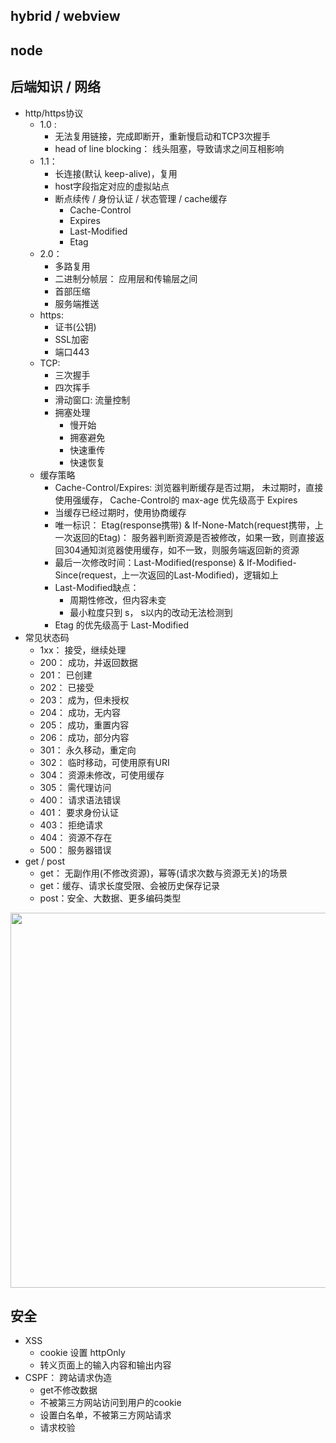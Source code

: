 ## hybrid / webview

## node

## 后端知识 / 网络 

- http/https协议
  - 1.0 : 
    - 无法复用链接，完成即断开，重新慢启动和TCP3次握手
    - head of line blocking： 线头阻塞，导致请求之间互相影响
  - 1.1：
    - 长连接(默认 keep-alive)，复用
    - host字段指定对应的虚拟站点
    - 断点续传 / 身份认证 / 状态管理 / cache缓存
      - Cache-Control
      - Expires
      - Last-Modified
      - Etag
  - 2.0：
    - 多路复用
    - 二进制分帧层： 应用层和传输层之间
    - 首部压缩
    - 服务端推送
  - https: 
    - 证书(公钥)
    - SSL加密
    - 端口443
  - TCP:
    - 三次握手
    - 四次挥手
    - 滑动窗口: 流量控制
    - 拥塞处理
      - 慢开始
      - 拥塞避免
      - 快速重传
      - 快速恢复 
  - 缓存策略
    - Cache-Control/Expires: 浏览器判断缓存是否过期， 未过期时，直接使用强缓存， Cache-Control的 max-age 优先级高于 Expires
    - 当缓存已经过期时，使用协商缓存
    - 唯一标识： Etag(response携带) & If-None-Match(request携带，上一次返回的Etag)： 服务器判断资源是否被修改，如果一致，则直接返回304通知浏览器使用缓存，如不一致，则服务端返回新的资源
    - 最后一次修改时间：Last-Modified(response) & If-Modified-Since(request，上一次返回的Last-Modified)，逻辑如上
    - Last-Modified缺点：
      - 周期性修改，但内容未变
      - 最小粒度只到 s， s以内的改动无法检测到 
    - Etag 的优先级高于 Last-Modified
- 常见状态码
  - 1xx： 接受，继续处理 
  - 200： 成功，并返回数据
  - 201： 已创建
  - 202： 已接受
  - 203： 成为，但未授权
  - 204： 成功，无内容
  - 205： 成功，重置内容
  - 206： 成功，部分内容
  - 301： 永久移动，重定向
  - 302： 临时移动，可使用原有URI
  - 304： 资源未修改，可使用缓存
  - 305： 需代理访问
  - 400： 请求语法错误
  - 401： 要求身份认证
  - 403： 拒绝请求
  - 404： 资源不存在
  - 500： 服务器错误
- get / post
  - get： 无副作用(不修改资源)，幂等(请求次数与资源无关)的场景
  - get：缓存、请求长度受限、会被历史保存记录
  - post：安全、大数据、更多编码类型

<img width="600" src="3.png">

## 安全

- XSS
  - cookie 设置 httpOnly
  - 转义页面上的输入内容和输出内容 
- CSPF： 跨站请求伪造
  - get不修改数据
  - 不被第三方网站访问到用户的cookie
  - 设置白名单，不被第三方网站请求
  - 请求校验 